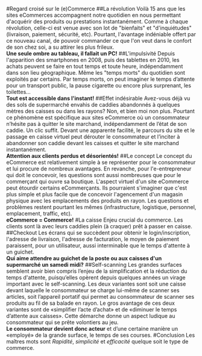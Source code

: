 #Regard croisé sur le (e)Commerce
##La révolution
Voilà 15 ans que les sites eCommerces accompagnent notre quotidien en nous permettant d'acquérir des produits ou prestations instantanément. Comme à chaque révolution, celle-ci est venue avec son lot de "bienfaits" et "d'inquiétudes" (livraison, paiement, sécurité, etc). Pourtant, l'avantage indéniable offert par ce nouveau canal, de pouvoir commander ce que l'on veut dans le confort de son chez soi, a su attirer les plus frileux.
<br/>**Une seule ombre au tableau, il fallait un PC!**
##L'impulsivité
Depuis l'apparition des smartphones en 2008, puis des tablettes en 2010, les achats peuvent se faire en tout temps et toute heure, indépendamment dans son lieu géographique. Même les "temps morts" du quotidien sont exploités par certains. Par temps morts, on peut imaginer le temps d’attente pour un transport public, la pause cigarette ou encore plus surprenant, les toilettes…
<br/>**Tout est accessible dans l'instant!**
##Effet indésirable
Avez-vous déjà vu des sols de supermarché envahis de caddies abandonnés à quelques mètres des caisses ou dans les rayons?
Non, et bien moi non plus. Pourtant ce phénomène est spécifique aux sites eCommerce où un consommateur n’hésite pas à quitter le site marchand, indépendamment de l’état de son caddie. Un clic suffit.
Devant une apparente facilité, le parcours du site et le passage en caisse virtuel peut dérouter le consommateur et l’inciter à abandonner son caddie devant les caisses et quitter le site marchand instantanément.
<br/>**Attention aux clients perdus et désorientés!**
##Le concept
Le concept du eCommerce est relativement simple à se représenter pour le consommateur et lui procure de nombreux avantages. En revanche, pour l'e-entrepreneur qui doit le concevoir, les questions sont aussi nombreuses que pour le commerçant qui ouvre sa boutique. L'aspect virtuel d'un site eCommerce peut étourdir certains eCommerçants. Ils pourraient s'imaginer que c'est plus simple et plus facile que de concevoir l'agencement d'un magasin physique avec les emplacements des produits en rayon. Les questions et problèmes restent pourtant les mêmes (infrastructure, logistique, personnel, emplacement, traffic, etc).
<br/>**eCommerce = Commerce!**
#La caisse
Enjeu crucial du commerce. Les clients sont là avec leurs caddies plein (à craquer) prêt à passer en caisse.
##Checkout
Les écrans qui se succèdent pour obtenir le login/inscription, l'adresse de livraison, l'adresse de facturation, le moyen de paiement paraissent, pour un utilisateur, aussi interminable que le temps d'attente à un guichet.
<br/>**Qui aime attendre au guichet de la poste ou aux caisses d'un supermarché un samedi midi?**
##Self-scanning
Les grandes surfaces semblent avoir bien compris l’enjeu de la simplification et la réduction du temps d'attente, puisqu’elles opèrent depuis quelques années un virage important avec le self-scanning. 
Les deux variantes sont soit une caisse devant laquelle le consommateur se charge lui-même de scanner ses articles, soit l’appareil portatif qui permet au consommateur de scanner ses produits au fil de sa balade en rayon.
Le gros avantage de ces deux variantes sont de «simplifier l’acte d’achat» et de «diminuer le temps d’attente aux caisses». Cette démarche donne un aspect ludique au consommateur qui se prête volontiers au jeu. 
<br/>**Le consommateur devient donc acteur** et d’une certaine manière un «employé» de la grande surface, le temps de ses courses.
#Conclusion
Les maîtres mots sont *Rapidité*, *simplicité* et *efficacité* quelque soit le type de commerce.
